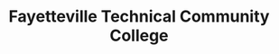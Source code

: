 ---
layout: repo
title: "Fayetteville Technical Community College"
id: 5167
permalink: repos/5167/
---